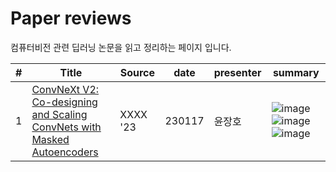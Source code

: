 # Paper reviews
컴퓨터비전 관련 딥러닝 논문을 읽고 정리하는 페이지 입니다.

| # | Title                                                                                                             | Source   | date   | presenter | summary |
|---|-------------------------------------------------------------------------------------------------------------------|----------|--------|-----------|----------|
| 1 | [ConvNeXt V2: Co-designing and Scaling ConvNets with Masked Autoencoders](https://arxiv.org/pdf/2301.00808v1.pdf) | XXXX '23 | 230117 | 윤장호    | ![image](https://user-images.githubusercontent.com/14236195/214456500-1a750fff-e8d5-4ff6-8c07-fcb9fa989b47.png) ![image](https://user-images.githubusercontent.com/14236195/214456691-1d7c5450-de3b-4c3a-8ebf-8bd676b52190.png) ![image](https://user-images.githubusercontent.com/14236195/214456624-c937316c-12ce-455c-8cde-c98ef4ee325c.png) |
